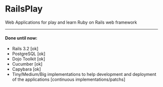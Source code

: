 RailsPlay
==========

Web Applications for play and learn Ruby on Rails web framework

---

#### Done until now:

* Rails 3.2 [ok]
* PostgreSQL [ok]
* Dojo Toolkit [ok]
* Cucumber [ok]
* Capybara [ok]
* Tiny/Medium/Big implementations to help development and deployment of the applications [continuous implementations/patchs]